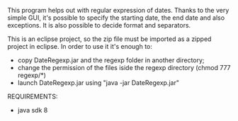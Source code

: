 This program helps out with regular expression of dates. 
Thanks to the very simple GUI, it's possible to specify the starting date, the end date and also exceptions.
It is also possible to decide format and separators.

This is an eclipse project, so the zip file must be imported as a zipped project in eclipse.
In order to use it it's enough to:
- copy DateRegexp.jar and the regexp folder in another directory;
- change the permission of the files iside the regexp directory (chmod 777 regexp/*)
- launch DateRegexp.jar using     "java -jar DateRegexp.jar"



REQUIREMENTS:
- java sdk 8

